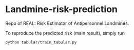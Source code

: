 # Landmine-risk-prediction

Repo of REAL: Risk Estimator of Antipersonnel Landmines.

To reproduce the predicted risk (main result), simply run 
```
python tabular/train_tabular.py
```
